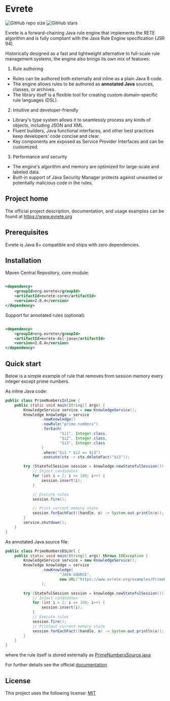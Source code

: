 # Evrete

![GitHub repo size](https://img.shields.io/github/repo-size/andbi/evrete)
![GitHub stars](https://img.shields.io/github/stars/andbi/evrete?style=social)

Evrete is a forward-chaining Java rule engine that implements the RETE algorithm and is fully compliant with the Java
Rule Engine specification (JSR 94).

Historically designed as a fast and lightweight alternative to full-scale rule management systems, the engine also
brings its own mix of features:

1. Rule authoring

- Rules can be authored both externally and inline as a plain Java 8 code.
- The engine allows rules to be authored as **annotated Java** sources, classes, or archives.
- The library itself is a flexible tool for creating custom domain-specific rule languages (DSL).

2. Intuitive and developer-friendly

- Library's type system allows it to seamlessly process any kinds of objects, including JSON and XML.
- Fluent builders, Java functional interfaces, and other best practices keep developers' code concise and clear.
- Key components are exposed as Service Provider Interfaces and can be customized.

3. Performance and security

- The engine's algorithm and memory are optimized for large-scale and labeled data.
- Built-in support of Java Security Manager protects against unwanted or potentially malicious code in the rules.

## Project home

The official project description, documentation, and usage examples can be found at https://www.evrete.org

## Prerequisites

Evrete is Java 8+ compatible and ships with zero dependencies.

## Installation

Maven Central Repository, core module:

```xml

<dependency>
    <groupId>org.evrete</groupId>
    <artifactId>evrete-core</artifactId>
    <version>2.0.4</version>
</dependency>
```

Support for annotated rules (optional):

```xml

<dependency>
    <groupId>org.evrete</groupId>
    <artifactId>evrete-dsl-java</artifactId>
    <version>2.0.4</version>
</dependency>
```

## Quick start

Below is a simple example of rule that removes from session memory every integer except prime numbers.

As inline Java code:

```java
public class PrimeNumbersInline {
    public static void main(String[] args) {
        KnowledgeService service = new KnowledgeService();
        Knowledge knowledge = service
                .newKnowledge()
                .newRule("prime numbers")
                .forEach(
                        "$i1", Integer.class,
                        "$i2", Integer.class,
                        "$i3", Integer.class
                )
                .where("$i1 * $i2 == $i3")
                .execute(ctx -> ctx.deleteFact("$i3"));

        try (StatefulSession session = knowledge.newStatefulSession()) {
            // Inject candidates
            for (int i = 2; i <= 100; i++) {
                session.insert(i);
            }

            // Execute rules
            session.fire();

            // Print current memory state
            session.forEachFact((handle, o) -> System.out.println(o));
        }
        service.shutdown();
    }
}
```

As annotated Java source file:
```java
public class PrimeNumbersDSLUrl {
    public static void main(String[] args) throws IOException {
        KnowledgeService service = new KnowledgeService();
        Knowledge knowledge = service
                .newKnowledge(
                        "JAVA-SOURCE",
                        new URL("https://www.evrete.org/examples/PrimeNumbersSource.java")
                );

        try (StatefulSession session = knowledge.newStatefulSession()) {
            // Inject candidates
            for (int i = 2; i <= 100; i++) {
                session.insert(i);
            }
            // Execute rules
            session.fire();
            // Printout current memory state
            session.forEachFact((handle, o) -> System.out.println(o));
        }
    }
}
```

where the rule itself is stored externally
as [PrimeNumbersSource.java](https://www.evrete.org/examples/PrimeNumbersSource.java)

For further details see the official [documentation](https://www.evrete.org/docs/)


## License
<!--- If you're not sure which open license to use see https://choosealicense.com/--->

This project uses the following license: [MIT](https://opensource.org/licenses/MIT)

